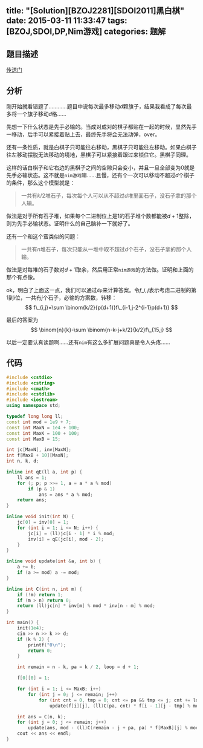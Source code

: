 title: "[Solution][BZOJ2281][SDOI2011]黑白棋"
date: 2015-03-11 11:33:47
tags: [BZOJ,SDOI,DP,Nim游戏]
categories: 题解
---
## 题目描述
[传送门](http://www.lydsy.com/JudgeOnline/problem.php?id=2281)

## 分析
刚开始就看错题了…………题目中说每次最多移动$d$颗旗子，结果我看成了每次最多将一个旗子移动$d$格……

先想一下什么状态是先手必输的。当成对成对的棋子都贴在一起的时候，显然先手一移动，后手可以紧接着贴上去，最终先手将会无法动弹，over。

还有一条性质，就是白棋子只可能往右移动，黑棋子只可能往左移动。如果白棋子往左移动摆脱无法移动的境地，黑棋子可以紧接着跟过来锁住它。黑棋子同理。

这样的话白棋子和它右边的黑棋子之间的空隙只会变小，并且一旦全部变为$0$就是先手必输状态。这不就是`nim游戏`嘛……且慢，还有个一次可以移动不超过$d$个棋子的条件，那么这个模型就是：

> 一共有$k/2$堆石子，每次每个人可以从不超过$d$堆里面石子，没石子拿的那个人输。

做法是对于所有石子堆，如果每个二进制位上是$1$的石子堆个数都能被$d+1$整除，则为先手必输状态。证明什么的自己脑补一下就好了。

还有一个和这个蛮类似的问题：

> 一共有$n$堆石子，每次只能从一堆中取不超过$d$个石子，没石子拿的那个人输。

做法是对每堆的石子数对$d+1$取余，然后用正常`nim游戏`的方法做。证明和上面的那个有点像。

ok，明白了上面这一点，我们可以通过`dp`来计算答案。令$f\_{i,j}$表示考虑二进制的第$1$到$i$位，一共有$j$个石子，必输的方案数，转移：
$$ f\_{i,j}=\sum \binom{k/2}{p(d+1)}f\_{i-1,j-2^{i-1}p(d+1)} $$

最后的答案为
$$ \binom{n}{k}-\sum \binom{n-k-j+k/2}{k/2}f\_{15,j} $$

以后一定要认真读题啊……还有`nim`有这么多扩展问题真是令人头疼……

<!--more-->
## 代码
```c++
#include <cstdio>
#include <cstring>
#include <cmath>
#include <cstdlib>
#include <iostream>
using namespace std;

typedef long long ll;
const int mod = 1e9 + 7;
const int MaxN = 1e4 + 100;
const int MaxK = 100 + 100;
const int MaxB = 15;

int jc[MaxN], inv[MaxN];
int f[MaxB + 10][MaxN];
int n, k, d;

inline int qE(ll a, int p) {
    ll ans = 1;
    for (; p; p >>= 1, a = a * a % mod)
        if (p & 1)
            ans = ans * a % mod;
    return ans;
}

inline void init(int N) {
    jc[0] = inv[0] = 1;
    for (int i = 1; i <= N; i++) {
        jc[i] = (ll)jc[i - 1] * i % mod;
        inv[i] = qE(jc[i], mod - 2);
    }
}

inline void update(int &a, int b) {
    a += b;
    if (a >= mod) a -= mod;
}

inline int C(int n, int m) {
    if (!m) return 1;
    if (m > n) return 0;
    return (ll)jc[n] * inv[m] % mod * inv[n - m] % mod;
}

int main() {
    init(1e4);
    cin >> n >> k >> d;
    if (k % 2) {
        printf("0\n"); 
        return 0;
    }

    int remain = n - k, pa = k / 2, loop = d + 1;

    f[0][0] = 1;

    for (int i = 1; i <= MaxB; i++)
        for (int j = 0; j <= remain; j++)
            for (int cnt = 0, tmp = 0; cnt <= pa && tmp <= j; cnt += loop, tmp += loop * (1 << (i - 1)))
                update(f[i][j], (ll)C(pa, cnt) * f[i - 1][j - tmp] % mod);

    int ans = C(n, k);
    for (int j = 0; j <= remain; j++)
        update(ans, mod - (ll)C(remain - j + pa, pa) * f[MaxB][j] % mod);
    cout << ans << endl;
}
```